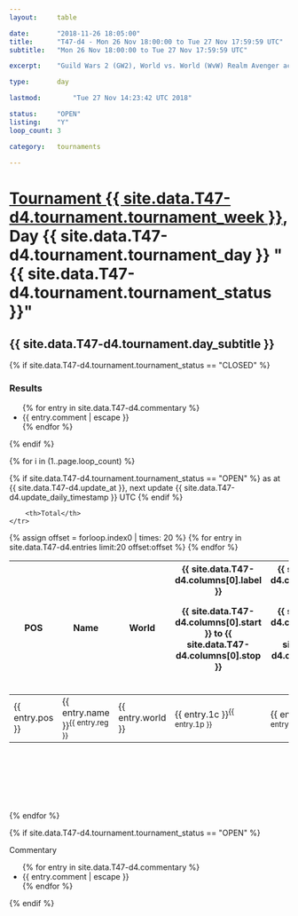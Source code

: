 ```yaml
---
layout: 	table

date: 		"2018-11-26 18:05:00"
title: 		"T47-d4 - Mon 26 Nov 18:00:00 to Tue 27 Nov 17:59:59 UTC"
subtitle: 	"Mon 26 Nov 18:00:00 to Tue 27 Nov 17:59:59 UTC"

excerpt:    "Guild Wars 2 (GW2), World vs. World (WvW) Realm Avenger achivement Tournament. \"Every Kill Counts\""

type:       day

lastmod: 		"Tue 27 Nov 14:23:42 UTC 2018"

status:     "OPEN"
listing:    "Y"
loop_count: 3

category: 	tournaments

---
```

<div class="table_header">
    <h1><a href="{{ site.data.T47-d4.tournament.week_url }}">Tournament {{ site.data.T47-d4.tournament.tournament_week }}</a>, Day {{ site.data.T47-d4.tournament.tournament_day }} "{{ site.data.T47-d4.tournament.tournament_status }}"</h1>
    <h2>{{ site.data.T47-d4.tournament.day_subtitle }}</h2> 
</div>

{% if site.data.T47-d4.tournament.tournament_status == "CLOSED" %} 
<div class="commentary">
  <h3>Results</h3>
  <ul>
    {% for entry in site.data.T47-d4.commentary %}
    <li class="commentary_list">{{ entry.comment | escape }}</li>
    {% endfor %}
  </ul>
</div>
{% endif %}


{% for i in (1..page.loop_count) %}

{% if site.data.T47-d4.tournament.tournament_status == "OPEN" %} 
<span class="table_nextupdate">as at {{ site.data.T47-d4.update_at }}, next update {{ site.data.T47-d4.update_daily_timestamp }} UTC</span> 
{% endif %}

<table class="day_table">
  <colgroup>
    <col style="width:18px">
    <col style="width:55px">
    <col style="width:55px">
    <col style="width:12px">
    <col style="width:12px">
    <col style="width:12px">
    <col style="width:12px">
    <col style="width:12px">
    <col style="width:12px">
    <col style="width:12px">
    <col style="width:12px">
    <col style="width:12px">
    <col style="width:12px">
    <col style="width:12px">
    <col style="width:12px">
    <col style="width:12px">
    <col style="width:12px">
    <col style="width:12px">
    <col style="width:12px">
    <col style="width:12px">
    <col style="width:12px">
    <col style="width:12px">
    <col style="width:12px">
    <col style="width:12px">
    <col style="width:12px">
    <col style="width:12px">
    <col style="width:12px">
    <col style="width:18px">
  </colgroup>  
  <thead>
    <tr>
        <th>POS</th>
        <th class="AlignLeft">Name</th>
        <th class="AlignLeft">World</th>

<th><div class="label">{{ site.data.T47-d4.columns[0].label }}<p class="onhover">{{ site.data.T47-d4.columns[0].start }} to {{ site.data.T47-d4.columns[0].stop }}</p></div>​</th>
<th><div class="label">{{ site.data.T47-d4.columns[1].label }}<p class="onhover">{{ site.data.T47-d4.columns[1].start }} to {{ site.data.T47-d4.columns[1].stop }}</p></div>​</th>
<th><div class="label">{{ site.data.T47-d4.columns[2].label }}<p class="onhover">{{ site.data.T47-d4.columns[2].start }} to {{ site.data.T47-d4.columns[2].stop }}</p></div>​</th>
<th><div class="label">{{ site.data.T47-d4.columns[3].label }}<p class="onhover">{{ site.data.T47-d4.columns[3].start }} to {{ site.data.T47-d4.columns[3].stop }}</p></div>​</th>
<th><div class="label">{{ site.data.T47-d4.columns[4].label }}<p class="onhover">{{ site.data.T47-d4.columns[4].start }} to {{ site.data.T47-d4.columns[4].stop }}</p></div>​</th>
<th><div class="label">{{ site.data.T47-d4.columns[5].label }}<p class="onhover">{{ site.data.T47-d4.columns[5].start }} to {{ site.data.T47-d4.columns[5].stop }}</p></div>​</th>
<th><div class="label">{{ site.data.T47-d4.columns[6].label }}<p class="onhover">{{ site.data.T47-d4.columns[6].start }} to {{ site.data.T47-d4.columns[6].stop }}</p></div>​</th>
<th><div class="label">{{ site.data.T47-d4.columns[7].label }}<p class="onhover">{{ site.data.T47-d4.columns[7].start }} to {{ site.data.T47-d4.columns[7].stop }}</p></div>​</th>
<th><div class="label">{{ site.data.T47-d4.columns[8].label }}<p class="onhover">{{ site.data.T47-d4.columns[8].start }} to {{ site.data.T47-d4.columns[8].stop }}</p></div>​</th>
<th><div class="label">{{ site.data.T47-d4.columns[9].label }}<p class="onhover">{{ site.data.T47-d4.columns[9].start }} to {{ site.data.T47-d4.columns[9].stop }}</p></div>​</th>
<th><div class="label">{{ site.data.T47-d4.columns[10].label }}<p class="onhover">{{ site.data.T47-d4.columns[10].start }} to {{ site.data.T47-d4.columns[10].stop }}</p></div>​</th>

<th><div class="label">{{ site.data.T47-d4.columns[11].label }}<p class="onhover">{{ site.data.T47-d4.columns[11].start }} to {{ site.data.T47-d4.columns[11].stop }}</p></div>​</th>
<th><div class="label">{{ site.data.T47-d4.columns[12].label }}<p class="onhover">{{ site.data.T47-d4.columns[12].start }} to {{ site.data.T47-d4.columns[12].stop }}</p></div>​</th>
<th><div class="label">{{ site.data.T47-d4.columns[13].label }}<p class="onhover">{{ site.data.T47-d4.columns[13].start }} to {{ site.data.T47-d4.columns[13].stop }}</p></div>​</th>
<th><div class="label">{{ site.data.T47-d4.columns[14].label }}<p class="onhover">{{ site.data.T47-d4.columns[14].start }} to {{ site.data.T47-d4.columns[14].stop }}</p></div>​</th>
<th><div class="label">{{ site.data.T47-d4.columns[15].label }}<p class="onhover">{{ site.data.T47-d4.columns[15].start }} to {{ site.data.T47-d4.columns[15].stop }}</p></div>​</th>
<th><div class="label">{{ site.data.T47-d4.columns[16].label }}<p class="onhover">{{ site.data.T47-d4.columns[16].start }} to {{ site.data.T47-d4.columns[16].stop }}</p></div>​</th>
<th><div class="label">{{ site.data.T47-d4.columns[17].label }}<p class="onhover">{{ site.data.T47-d4.columns[17].start }} to {{ site.data.T47-d4.columns[17].stop }}</p></div>​</th>
<th><div class="label">{{ site.data.T47-d4.columns[18].label }}<p class="onhover">{{ site.data.T47-d4.columns[18].start }} to {{ site.data.T47-d4.columns[18].stop }}</p></div>​</th>
<th><div class="label">{{ site.data.T47-d4.columns[19].label }}<p class="onhover">{{ site.data.T47-d4.columns[19].start }} to {{ site.data.T47-d4.columns[19].stop }}</p></div>​</th>
<th><div class="label">{{ site.data.T47-d4.columns[20].label }}<p class="onhover">{{ site.data.T47-d4.columns[20].start }} to {{ site.data.T47-d4.columns[20].stop }}</p></div>​</th>

<th><div class="label">{{ site.data.T47-d4.columns[21].label }}<p class="onhover">{{ site.data.T47-d4.columns[21].start }} to {{ site.data.T47-d4.columns[21].stop }}</p></div>​</th>
<th><div class="label">{{ site.data.T47-d4.columns[22].label }}<p class="onhover">{{ site.data.T47-d4.columns[22].start }} to {{ site.data.T47-d4.columns[22].stop }}</p></div>​</th>
<th><div class="label">{{ site.data.T47-d4.columns[23].label }}<p class="onhover">{{ site.data.T47-d4.columns[23].start }} to {{ site.data.T47-d4.columns[23].stop }}</p></div>​</th>

        <th>Total</th>
    </tr>
  </thead>
  {% assign offset = forloop.index0 | times: 20 %}
<tbody>
{% for entry in site.data.T47-d4.entries limit:20 offset:offset %}
  <tr>
    <td class="pl{{ entry.pos }}">{{ entry.pos }}</td>
    <td class="AlignLeft">{{ entry.name }}<sup>{{ entry.reg }}</sup></td>
    <td class="AlignLeft">{{ entry.world }}</td>
    <td class="pl{{ entry.1p }}">{{ entry.1c }}<sup>{{ entry.1p }}</sup></td>
    <td class="pl{{ entry.2p }}">{{ entry.2c }}<sup>{{ entry.2p }}</sup></td>
    <td class="pl{{ entry.3p }}">{{ entry.3c }}<sup>{{ entry.3p }}</sup></td>
    <td class="pl{{ entry.4p }}">{{ entry.4c }}<sup>{{ entry.4p }}</sup></td>
    <td class="pl{{ entry.5p }}">{{ entry.5c }}<sup>{{ entry.5p }}</sup></td>
    <td class="pl{{ entry.6p }}">{{ entry.6c }}<sup>{{ entry.6p }}</sup></td>
    <td class="pl{{ entry.7p }}">{{ entry.7c }}<sup>{{ entry.7p }}</sup></td>
    <td class="pl{{ entry.8p }}">{{ entry.8c }}<sup>{{ entry.8p }}</sup></td>
    <td class="pl{{ entry.9p }}">{{ entry.9c }}<sup>{{ entry.9p }}</sup></td>
    <td class="pl{{ entry.10p }}">{{ entry.10c }}<sup>{{ entry.10p }}</sup></td>
    <td class="pl{{ entry.11p }}">{{ entry.11c }}<sup>{{ entry.11p }}</sup></td>
    <td class="pl{{ entry.12p }}">{{ entry.12c }}<sup>{{ entry.12p }}</sup></td>
    <td class="pl{{ entry.13p }}">{{ entry.13c }}<sup>{{ entry.13p }}</sup></td>
    <td class="pl{{ entry.14p }}">{{ entry.14c }}<sup>{{ entry.14p }}</sup></td>
    <td class="pl{{ entry.15p }}">{{ entry.15c }}<sup>{{ entry.15p }}</sup></td>
    <td class="pl{{ entry.16p }}">{{ entry.16c }}<sup>{{ entry.16p }}</sup></td>
    <td class="pl{{ entry.17p }}">{{ entry.17c }}<sup>{{ entry.17p }}</sup></td>
    <td class="pl{{ entry.18p }}">{{ entry.18c }}<sup>{{ entry.18p }}</sup></td>
    <td class="pl{{ entry.19p }}">{{ entry.19c }}<sup>{{ entry.19p }}</sup></td>
    <td class="pl{{ entry.20p }}">{{ entry.20c }}<sup>{{ entry.20p }}</sup></td>
    <td class="pl{{ entry.21p }}">{{ entry.21c }}<sup>{{ entry.21p }}</sup></td>
    <td class="pl{{ entry.22p }}">{{ entry.22c }}<sup>{{ entry.22p }}</sup></td>
    <td class="pl{{ entry.23p }}">{{ entry.23c }}<sup>{{ entry.23p }}</sup></td>
    <td class="pl{{ entry.24p }}">{{ entry.24c }}<sup>{{ entry.24p }}</sup></td>
    <td>{{ entry.total }}</td>
  </tr>
{% endfor %}  
</tbody>
</table>
<div class="leaderboard">
  <script async src="//pagead2.googlesyndication.com/pagead/js/adsbygoogle.js"></script>
  <!-- 728x90 -->
  <ins class="adsbygoogle"
       style="display:inline-block;width:728px;height:90px"
       data-ad-client="ca-pub-3274917281288240"
       data-ad-slot="3870538733"></ins>
  <script>
  (adsbygoogle = window.adsbygoogle || []).push({});
  </script>    
</div>
<br />
{% endfor %}

{% if site.data.T47-d4.tournament.tournament_status == "OPEN" %} 
<div class="commentary">
  <span class="commentary_title">Commentary</span>
  <ul>
    {% for entry in site.data.T47-d4.commentary %}
    <li class="commentary_list">{{ entry.comment | escape }}</li>
    {% endfor %}
  </ul>
</div>
{% endif %}


